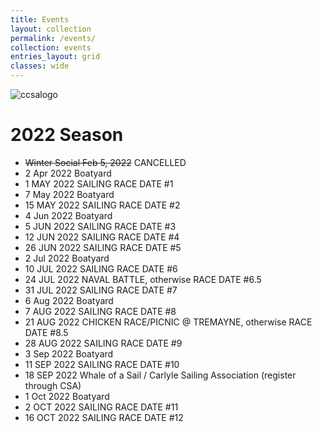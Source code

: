 ```yaml
---
title: Events
layout: collection
permalink: /events/
collection: events
entries_layout: grid
classes: wide
---
```


![ccsalogo](https://user-images.githubusercontent.com/83256703/151712981-36a9809c-a015-4489-8f61-79a9fcdff726.png)

# 2022 Season

* ~~Winter Social Feb 5, 2022~~ CANCELLED
* 2 Apr 2022 Boatyard 
* 1 MAY 2022 SAILING RACE DATE #1
* 7 May 2022 Boatyard
* 15 MAY 2022 SAILING RACE DATE #2
* 4 Jun 2022 Boatyard
* 5 JUN 2022 SAILING RACE DATE #3
* 12 JUN 2022 SAILING RACE DATE #4
* 26 JUN 2022 SAILING RACE DATE #5
* 2 Jul 2022 Boatyard
* 10 JUL 2022 SAILING RACE DATE #6
* 24 JUL 2022 NAVAL BATTLE, otherwise RACE DATE #6.5
* 31 JUL 2022 SAILING RACE DATE #7
* 6 Aug 2022 Boatyard
* 7 AUG 2022 SAILING RACE DATE #8
* 21 AUG 2022 CHICKEN RACE/PICNIC @ TREMAYNE, otherwise RACE DATE #8.5
* 28 AUG 2022 SAILING RACE DATE #9
* 3 Sep 2022 Boatyard
* 11 SEP 2022 SAILING RACE DATE #10
* 18 SEP 2022 Whale of a Sail / Carlyle Sailing Association (register through CSA)
* 1 Oct 2022 Boatyard
* 2 OCT 2022 SAILING RACE DATE #11
* 16 OCT 2022 SAILING RACE DATE #12
